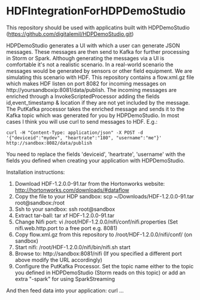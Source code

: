 HDFIntegrationForHDPDemoStudio
==============================

This repository should be used with applicatins built with HDPDemoStudio (https://github.com/digitalemil/HDPDemoStudio.git)

HDPDemoStudio generates a UI with which a user can generate JSON messages. These messages are then send to Kafka for further processing in Storm or Spark. Although generating the messages via a UI is comfortable it's not a realistic scenario. In a real-world scenario the messages would be generated by sensors or other field equipment. We are simulating this scenario with HDF. This repository contains a flow.xml.gz file which makes HDF listen on port 8082 for incoming messages on http://yoursandboxip:8081/data/publish. The incoming messages are enriched through a InvokeScriptedProcessor adding the fields id,event_timestamp & location if they are not yet included by the message. The PutKafka processor takes the enriched message and sends it to the Kafka topic which was generated for you by HDPDemoStudio. In most cases I think you will use curl to send messages to HDF. E.g.:

```
curl -H "Content-Type: application/json" -X POST -d '{"deviceid":"mydev", "heartrate":"180", "username":"me"}' http://sandbox:8082/data/publish
```

You need to replace the fields 'deviceid', 'heartrate', 'username' with the fields you defined when creating your application with HDPDemoStudio.

Installation instructions:
1. Download HDF-1.2.0.0-91.tar from the Hortonworks website: http://hortonworks.com/downloads/#dataflow
2. Copy the file to your HDP sandbox: scp ~/Downloads/HDF-1.2.0.0-91.tar root@sandbox:/root
3. Ssh to your sandbox: ssh root@sandbox
4. Extract tar-ball: tar xf HDF-1.2.0.0-91.tar
5. Change Nifi port: vi /root/HDF-1.2.0.0/nifi/conf/nifi.properties (Set nifi.web.http.port to a free port e.g. 8081)
6. Copy flow.xml.gz from this repository to /root/HDF-1.2.0.0/nifi/conf/ (on sandbox)
7. Start nifi: /root/HDF-1.2.0.0/nifi/bin/nifi.sh start
8. Browse to: http://sandbox:8081/nifi (If you specified a different port above modify the URL accordingly)
9. Configure the PutKafka Processor. Set the topic name either to the topic you defined in HDPDemoStudio (Storm reads on this topic) or add an extra "-spark" for using SparkStreaming

And then feed data into your application:
curl ...




